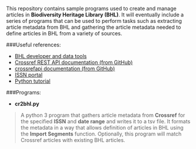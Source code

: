 This repository contains sample programs used to create and manage articles in **Biodiversity Heritage Library (BHL)**. It will eventually include a series of programs that can be used to perform tasks such as extracting article metadata from BHL and gathering the article metadata needed to define articles in BHL from a variety of sources.  

###Useful references:
* [BHL developer and data tools](https://about.biodiversitylibrary.org/tools-and-services/developer-and-data-tools/)
* [Crossref REST API documentation (from GitHub)](https://github.com/CrossRef/rest-api-doc)
* [crossrefapi documentation (from GitHub)](https://github.com/fabiobatalha/crossrefapi)
* [ISSN portal](https://portal.issn.org/)
* [Python tutorial](https://www.python-course.eu/python3_course.php)



###Programs:
* **cr2bhl.py**
>A python 3 program that gathers article metadata from **Crossref** for the specified **ISSN** and **date range** and writes it to a tsv file. It formats the metadata in a way that allows definition of articles in BHL using the **Import Segments** function. Optionally, this program will match Crossref articles with existing BHL articles.